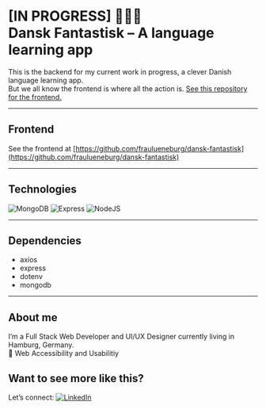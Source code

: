 <h1>
[IN PROGRESS] 👷🇩🇰<br>
Dansk Fantastisk – A language learning app
</h1>

This is the backend for my current work in progress, a clever Danish language learning app.  
But we all know the frontend is where all the action is. [See this repository for the frontend.](https://github.com/fraulueneburg/dansk-fantastisk)

---

## Frontend

See the frontend at [https://github.com/fraulueneburg/dansk-fantastisk](https://github.com/fraulueneburg/dansk-fantastisk)

---

## Technologies

<img alt="MongoDB" src="https://img.shields.io/badge/mongodb-%23121011.svg?style=for-the-badge&logo=mongodb&logoColor=#f0f0f0" /> <img alt="Express" src="https://img.shields.io/badge/express-%23121011.svg?style=for-the-badge&logo=express&logoColor=#f0f0f0" /> <img alt="NodeJS" src="https://img.shields.io/badge/nodejs-%23121011.svg?style=for-the-badge&logo=nodejs&logoColor=#f0f0f0" />

---

## Dependencies

- axios
- express
- dotenv
- mongodb

---

## About me

I’m a Full Stack Web Developer and UI/UX Designer currently living in Hamburg, Germany.  
🧡 Web Accessibility and Usabilitiy

<h2>Want to see more like this?</h2>

Let’s connect: <a href="https://linkedin.com/in/fraulueneburg" target="_blank">
<img alt="LinkedIn" src="https://img.shields.io/badge/-linkedin-1572B6?&style=for-the-badge&logo=css3&logoColor=white" />
</a>
